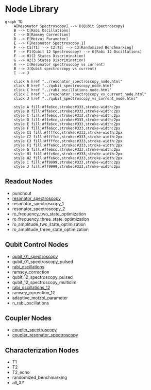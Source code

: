 # Node Library

``` mermaid
graph TD
    A[Resonator Spectroscopy] --> B(Qubit Spectroscopy)
    B --> C[Rabi Oscillations]
    C --> D[Ramsey Correction]
    D --> E[Motzoi Parameter]
    E --> F[Resonator Spectroscopy 1]
    F --> C1[T1] --> C2[T2] --> C3[Randomized Benchmarking]
    F --> F1(Qubit 12 Spectroscopy) --> G(Rabi 12 Oscillations)
    F --> H1(2 States Discrimination)
    G --> H2(3 States Discrimination)
    A --> I(Resonator spectroscopy vs current)
    B --> J(Qubit spectroscopy vs current)
    I --> J
        
    click A href "../resonator_spectroscopy_node.html"
    click B href "../qubit_spectroscopy_node.html"
    click C href "../rabi_oscillations_node.html"
    click I href "../resonator_spectroscopy_vs_current_node.html"
    click J href "../qubit_spectroscopy_vs_current_node.html"

    style A fill:#ffe6cc,stroke:#333,stroke-width:2px
    style B fill:#ffe6cc,stroke:#333,stroke-width:2px
    style C fill:#ffe6cc,stroke:#333,stroke-width:2px
    style D fill:#ffe6cc,stroke:#333,stroke-width:2px
    style E fill:#ffe6cc,stroke:#333,stroke-width:2px
    style F fill:#ffe6cc,stroke:#333,stroke-width:2px
    style C1 fill:#ffffcc,stroke:#333,stroke-width:2px
    style C2 fill:#ffffcc,stroke:#333,stroke-width:2px
    style C3 fill:#ffffcc,stroke:#333,stroke-width:2px
    style F1 fill:#ffe6cc,stroke:#333,stroke-width:2px
    style G fill:#ffe6cc,stroke:#333,stroke-width:2px
    style H1 fill:#ffe6cc,stroke:#333,stroke-width:2px
    style H2 fill:#ffe6cc,stroke:#333,stroke-width:2px
    style I fill:#ff9999,stroke:#333,stroke-width:2px
    style J fill:#ff9999,stroke:#333,stroke-width:2px
```

## Readout Nodes

- punchout
- [resonator_spectroscopy](resonator_spectroscopy_node.md)
- resonator_spectroscopy_1
- resonator_spectroscopy_2
- ro_frequency_two_state_optimization
- ro_frequency_three_state_optimization
- ro_amplitude_two_state_optimization
- ro_amplitude_three_state_optimization

## Qubit Control Nodes

- [qubit_01_spectroscopy](qubit_spectroscopy_node.md)
- qubit_01_spectroscopy_pulsed
- [rabi_oscillations](rabi_oscillations_node.md)
- ramsey_correction
- qubit_12_spectroscopy_pulsed
- qubit_12_spectroscopy_multidim
- [rabi_oscillations_12](rabi_oscillations_node.md)
- ramsey_correction_12
- adaptive_motzoi_parameter
- n_rabi_oscillations

## Coupler Nodes

- [coupler_spectroscopy](nodes/qubit_spectroscopy_vs_current_node.qmd)
- [coupler_resonator_spectroscopy](nodes/resonator_spectroscopy_vs_current_node.qmd)

## Characterization Nodes

- T1
- T2
- T2_echo
- randomized_benchmarking
- all_XY